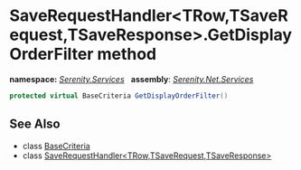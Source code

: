 # SaveRequestHandler&lt;TRow,TSaveRequest,TSaveResponse&gt;.GetDisplayOrderFilter method
**namespace:** *[Serenity.Services](../../README.md#serenity.services-namespace)*   **assembly**: *[Serenity.Net.Services](../../README.md)*

```csharp
protected virtual BaseCriteria GetDisplayOrderFilter()
```

## See Also

* class [BaseCriteria](../Serenity.Net.Data/../../Serenity.Data/BaseCriteria.md)
* class [SaveRequestHandler&lt;TRow,TSaveRequest,TSaveResponse&gt;](../SaveRequestHandler-3.md)